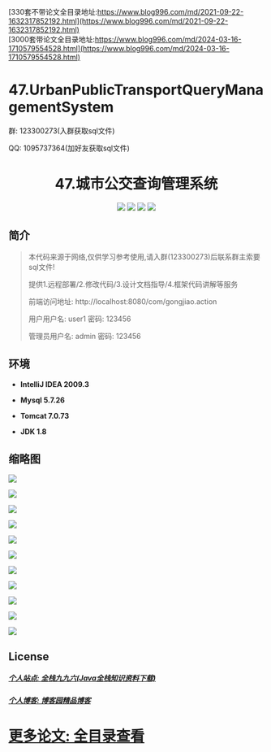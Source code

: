 [330套不带论文全目录地址:https://www.blog996.com/md/2021-09-22-1632317852192.html](https://www.blog996.com/md/2021-09-22-1632317852192.html)<br/>
[3000套带论文全目录地址:https://www.blog996.com/md/2024-03-16-1710579554528.html](https://www.blog996.com/md/2024-03-16-1710579554528.html)
# 47.UrbanPublicTransportQueryManagementSystem

<p>群: 123300273(入群获取sql文件)</p>
<p>QQ: 1095737364(加好友获取sql文件)</p>


<p><h1 align="center">47.城市公交查询管理系统</h1></p>


<p align="center">
	<img src="https://img.shields.io/badge/jdk-1.8-orange.svg"/>
    <img src="https://img.shields.io/badge/spring-5.x-lightgrey.svg"/>
    <img src="https://img.shields.io/badge/struts-3.x-blue.svg"/>
    <img src="https://img.shields.io/badge/hibernate-3.x-blue.svg"/>
</p>

## 简介

> 本代码来源于网络,仅供学习参考使用,请入群(123300273)后联系群主索要sql文件!
>
> 提供1.远程部署/2.修改代码/3.设计文档指导/4.框架代码讲解等服务
> 
> 前端访问地址: http://localhost:8080/com/gongjiao.action
> 
> 用户用户名: user1  密码: 123456
> 
> 管理员用户名: admin  密码: 123456
> 
> 


## 环境

- <b>IntelliJ IDEA 2009.3</b>

- <b>Mysql 5.7.26</b>

- <b>Tomcat 7.0.73</b>

- <b>JDK 1.8</b>


## 缩略图

![](https://img2020.cnblogs.com/blog/588112/202110/588112-20211016083006619-1168836578.png)

![](https://img2020.cnblogs.com/blog/588112/202110/588112-20211016083013702-1308307074.png)

![](https://img2020.cnblogs.com/blog/588112/202110/588112-20211016083019331-2130977554.png)

![](https://img2020.cnblogs.com/blog/588112/202110/588112-20211016083026234-1357905638.png)

![](https://img2020.cnblogs.com/blog/588112/202110/588112-20211016083031984-1729466607.png)

![](https://img2020.cnblogs.com/blog/588112/202110/588112-20211016083037905-21468280.png)

![](https://img2020.cnblogs.com/blog/588112/202110/588112-20211016083045221-1232779902.png)

![](https://img2020.cnblogs.com/blog/588112/202110/588112-20211016083054033-1705919751.png)

![](https://img2020.cnblogs.com/blog/588112/202110/588112-20211016083101306-2109201949.png)

![](https://img2020.cnblogs.com/blog/588112/202110/588112-20211016083109046-763858772.png)

![](https://img2020.cnblogs.com/blog/588112/202110/588112-20211016083114851-1562444329.png)


## License

##### [个人站点: 全栈九九六(Java全栈知识资料下载)](https://www.blog996.com/)
##### [个人博客: 博客园精品博客](https://www.cnblogs.com/yysbolg/)
# [更多论文: 全目录查看](https://www.blog996.com/md/2021-09-22-1632317852192.html)




